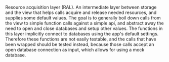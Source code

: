 Resource acquisition layer (RAL). An intermediate layer between storage and the view that helps calls acquire and release needed resources, and supplies some default values. The goal is to generally boil down calls from the view to simple function calls against a simple api, and abstract away the need to open and close databases and setup other values. The functions in this layer implicitly connect to databases using the app's default settings. Therefore these functions are not easily testable, and the calls that have been wrapped should be tested instead, because those calls accept an open database connection as input, which allows for using a mock database.
